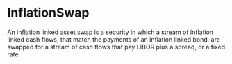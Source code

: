 # InflationSwap
An inflation linked asset swap is a security in which a stream of inflation linked cash flows, that match the payments of an inflation linked bond, are swapped for a stream of cash flows that pay LIBOR plus a spread, or a fixed rate.

